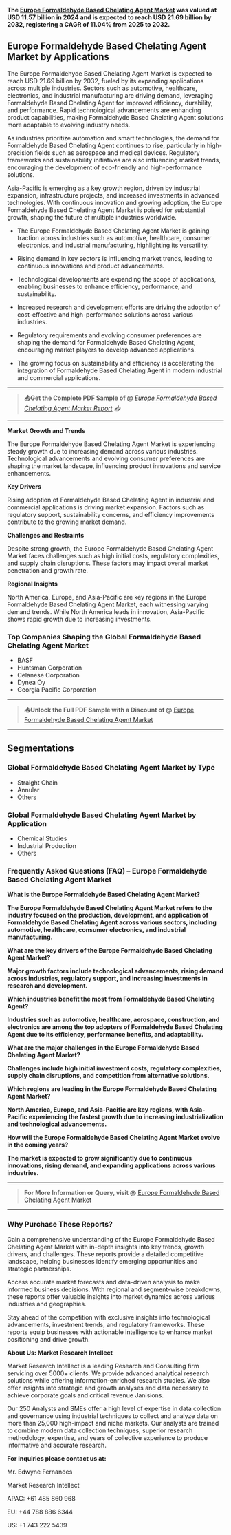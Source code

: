 <p><strong>The <a href="https://www.marketresearchintellect.com/download-sample/?rid=930340&amp;utm_source=Pulse-April-Europe&amp;utm_medium=852">Europe Formaldehyde Based Chelating Agent Market</a> was valued at USD 11.57 billion in 2024 and is expected to reach USD 21.69 billion by 2032, registering a CAGR of 11.04% from 2025 to 2032.</strong></p><h2>Europe Formaldehyde Based Chelating Agent Market by Applications&nbsp;</h2><p><p>The Europe Formaldehyde Based Chelating Agent Market is expected to reach USD 21.69 billion by 2032, fueled by its expanding applications across multiple industries. Sectors such as automotive, healthcare, electronics, and industrial manufacturing are driving demand, leveraging Formaldehyde Based Chelating Agent for improved efficiency, durability, and performance. Rapid technological advancements are enhancing product capabilities, making Formaldehyde Based Chelating Agent solutions more adaptable to evolving industry needs.</p><p>As industries prioritize automation and smart technologies, the demand for Formaldehyde Based Chelating Agent continues to rise, particularly in high-precision fields such as aerospace and medical devices. Regulatory frameworks and sustainability initiatives are also influencing market trends, encouraging the development of eco-friendly and high-performance solutions.</p><p>Asia-Pacific is emerging as a key growth region, driven by industrial expansion, infrastructure projects, and increased investments in advanced technologies. With continuous innovation and growing adoption, the Europe Formaldehyde Based Chelating Agent Market is poised for substantial growth, shaping the future of multiple industries worldwide.</p></p><ul><li><p>The Europe Formaldehyde Based Chelating Agent Market is gaining traction across industries such as automotive, healthcare, consumer electronics, and industrial manufacturing, highlighting its versatility.</p></li><li><p>Rising demand in key sectors is influencing market trends, leading to continuous innovations and product advancements.</p></li><li><p>Technological developments are expanding the scope of applications, enabling businesses to enhance efficiency, performance, and sustainability.</p></li><li><p>Increased research and development efforts are driving the adoption of cost-effective and high-performance solutions across various industries.</p></li><li><p>Regulatory requirements and evolving consumer preferences are shaping the demand for Formaldehyde Based Chelating Agent, encouraging market players to develop advanced applications.</p></li><li><p>The growing focus on sustainability and efficiency is accelerating the integration of Formaldehyde Based Chelating Agent in modern industrial and commercial applications.</p></li></ul><hr /><blockquote><p><strong><span class="font-[700]">📥Get the Complete PDF Sample of @ </span></strong><em><span class="font-[700]"><a href="https://www.marketresearchintellect.com/download-sample/?rid=930340&amp;utm_source=Pulse-April-Europe&amp;utm_medium=852" target="_blank" data-tracking-control-name="article-ssr-frontend-pulse_little-text-block" data-tracking-will-navigate="" data-test-link="">Europe Formaldehyde Based Chelating Agent Market Report</a>&nbsp;📥</span></em></p></blockquote><hr /><p class="" data-start="77" data-end="360"><strong data-start="77" data-end="105">Market Growth and Trends</strong></p><p class="" data-start="77" data-end="360">The Europe Formaldehyde Based Chelating Agent Market is experiencing steady growth due to increasing demand across various industries. Technological advancements and evolving consumer preferences are shaping the market landscape, influencing product innovations and service enhancements.</p><p class="" data-start="362" data-end="606"><strong data-start="362" data-end="377">Key Drivers</strong></p><p class="" data-start="362" data-end="606">Rising adoption of Formaldehyde Based Chelating Agent in industrial and commercial applications is driving market expansion. Factors such as regulatory support, sustainability concerns, and efficiency improvements contribute to the growing market demand.</p><p class="" data-start="608" data-end="849"><strong data-start="608" data-end="637">Challenges and Restraints</strong></p><p class="" data-start="608" data-end="849">Despite strong growth, the Europe Formaldehyde Based Chelating Agent Market faces challenges such as high initial costs, regulatory complexities, and supply chain disruptions. These factors may impact overall market penetration and growth rate.</p><p class="" data-start="851" data-end="1095"><strong data-start="851" data-end="872">Regional Insights</strong></p><p class="" data-start="851" data-end="1095">North America, Europe, and Asia-Pacific are key regions in the Europe Formaldehyde Based Chelating Agent Market, each witnessing varying demand trends. While North America leads in innovation, Asia-Pacific shows rapid growth due to increasing investments.</p><p><h3>Top Companies Shaping the Global Formaldehyde Based Chelating Agent Market </h3><ul><li>BASF</li><li>Huntsman Corporation</li><li>Celanese Corporation</li><li>Dynea Oy</li><li>Georgia Pacific Corporation</li></ul></p><hr /><blockquote><p><strong>📥Unlock the Full PDF Sample with a Discount of @</strong> <a href="https://www.marketresearchintellect.com/ask-for-discount/?rid=930340&amp;utm_source=Pulse-April-Europe&amp;utm_medium=852">Europe Formaldehyde Based Chelating Agent Market</a></p></blockquote><hr /><p><h2>Segmentations</h2><h3>Global Formaldehyde Based Chelating Agent Market by Type</h3><ul><li>Straight Chain</li><li>Annular</li><li>Others</li></ul><h3>Global Formaldehyde Based Chelating Agent Market by Application</h3><ul><li>Chemical Studies</li><li>Industrial Production</li><li>Others</li></ul></p><h3><strong>Frequently Asked Questions (FAQ) &ndash; Europe Formaldehyde Based Chelating Agent Market</strong></h3><p><strong>What is the Europe Formaldehyde Based Chelating Agent Market?</strong></p><p><strong>The Europe Formaldehyde Based Chelating Agent Market refers to the industry focused on the production, development, and application of Formaldehyde Based Chelating Agent across various sectors, including automotive, healthcare, consumer electronics, and industrial manufacturing.</strong></p><p><strong>What are the key drivers of the Europe Formaldehyde Based Chelating Agent Market?</strong></p><p><strong>Major growth factors include technological advancements, rising demand across industries, regulatory support, and increasing investments in research and development.</strong></p><p><strong>Which industries benefit the most from Formaldehyde Based Chelating Agent?</strong></p><p><strong>Industries such as automotive, healthcare, aerospace, construction, and electronics are among the top adopters of Formaldehyde Based Chelating Agent due to its efficiency, performance benefits, and adaptability.</strong></p><p><strong>What are the major challenges in the Europe Formaldehyde Based Chelating Agent Market?</strong></p><p><strong>Challenges include high initial investment costs, regulatory complexities, supply chain disruptions, and competition from alternative solutions.</strong></p><p><strong>Which regions are leading in the Europe Formaldehyde Based Chelating Agent Market?</strong></p><p><strong>North America, Europe, and Asia-Pacific are key regions, with Asia-Pacific experiencing the fastest growth due to increasing industrialization and technological advancements.</strong></p><p><strong>How will the Europe Formaldehyde Based Chelating Agent Market evolve in the coming years?</strong></p><p><strong>The market is expected to grow significantly due to continuous innovations, rising demand, and expanding applications across various industries.</strong></p><hr /><blockquote><p><span class="font-[700]"><strong>For More Information or Query, visit&nbsp;@</strong>&nbsp;</span><span class="font-[700]"><a href="https://www.marketresearchintellect.com/product/global-formaldehyde-based-chelating-agent-market/?utm_source=Linkedin&utm_medium=852" target="_blank" data-tracking-control-name="article-ssr-frontend-pulse_little-text-block" data-tracking-will-navigate="" data-test-link="">Europe Formaldehyde Based Chelating Agent Market</a></span></p></blockquote><hr /><h3><strong data-start="0" data-end="31">Why Purchase These Reports?</strong></h3><p class="" data-start="35" data-end="297">Gain a comprehensive understanding of the Europe Formaldehyde Based Chelating Agent Market with in-depth insights into key trends, growth drivers, and challenges. These reports provide a detailed competitive landscape, helping businesses identify emerging opportunities and strategic partnerships.</p><p class="" data-start="299" data-end="540">Access accurate market forecasts and data-driven analysis to make informed business decisions. With regional and segment-wise breakdowns, these reports offer valuable insights into market dynamics across various industries and geographies.</p><p class="" data-start="542" data-end="784">Stay ahead of the competition with exclusive insights into technological advancements, investment trends, and regulatory frameworks. These reports equip businesses with actionable intelligence to enhance market positioning and drive growth.</p><p><strong><span class="font-[700]">About Us: Market Research Intellect</span></strong></p><p><span class="">Market Research Intellect is a leading Research and Consulting firm servicing over 5000+ clients. We provide advanced analytical research solutions while offering information-enriched research studies.&nbsp;</span>We also offer insights into strategic and growth analyses and data necessary to achieve corporate goals and critical revenue Janisions.</p><p><span class="">Our 250 Analysts and SMEs offer a high level of expertise in data collection and governance using industrial techniques to collect and analyze data on more than 25,000 high-impact and niche markets. Our analysts are trained to combine modern data collection techniques, superior research methodology, expertise, and years of collective experience to produce informative and accurate research.</span></p><p><strong>For inquiries please contact us at:</strong></p><p>Mr. Edwyne Fernandes</p><p>Market Research Intellect</p><p>APAC: +61 485 860 968</p><p>EU: +44 788 886 6344</p><p>US: +1 743 222 5439</p>
